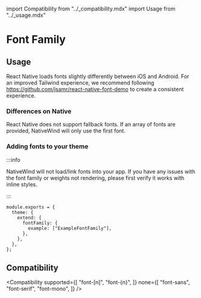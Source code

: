 import Compatibility from "../\_compatibility.mdx"
import Usage from "../\_usage.mdx"

# Font Family

## Usage

<Usage />

React Native loads fonts slightly differently between iOS and Android. For an improved Tailwind experience, we recommend following https://github.com/jsamr/react-native-font-demo to create a consistent experience.

### Differences on Native

React Native does not support fallback fonts. If an array of fonts are provided, NativeWind will only use the first font.

### Adding fonts to your theme

:::info

NativeWind will not load/link fonts into your app. If you have any issues with the font family or weights not rendering, please first verify it works with inline styles.

:::

```tsx
module.exports = {
  theme: {
    extend: {
      fontFamily: {
        example: ["ExampleFontFamily"],
      },
    },
  },
};
```

## Compatibility

<Compatibility
supported={[
"font-[n]",
"font-{n}",
]}
none={[
"font-sans",
"font-serif",
"font-mono",
]}
/>
